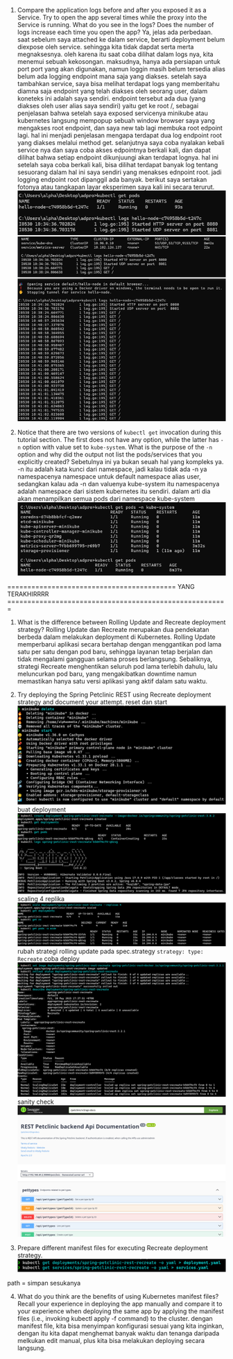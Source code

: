 1. Compare the application logs before and after you exposed it as a Service. Try to open the app several times while the proxy into the Service is running. What do you see in the logs? Does the number of logs increase each time you open the app?
Ya, jelas ada perbedaan. saat sebelum saya attached ke dalam service, berarti deployment belum diexpose oleh service. sehingga kita tidak dapdat serta merta megnaksesnya. oleh karena itu saat coba dilihat dalam logs nya, kita menemui sebuah kekosongan. maksudnya, hanya ada persiapan untuk port port yang akan digunakan, namun loggin masih belum tersedia alias belum ada logging endpoint mana saja yang diakses. setelah saya tambahkan service, saya bisa melihat terdapat logs yang memberitahu diamna saja endpoint yang telah diakses oleh seorang user, dalam koneteks ini adalah saya sendiri. endpoint tersebut ada dua (yang diakses oleh user alias saya sendiri) yaitu get ke root /, sebagai penjelasan bahwa setelah saya exposed servicenya minikube atau kubernetes langsung mempopup sebuah window browser saya yang mengakses root endpoint, dan saya new tab lagi membuka root edpoint lagi. hal ini menjadi penjelasan mengapa terdapat dua log endpoint root yang diakses melalui method get. selanjutnya saya coba nyalakan kebali service nya dan saya coba akses edpointnya berkali kali, dan dapat dilihat bahwa setiap endpoint dikunjuungi akan terdapat lognya. hal ini setelah saya coba berkali kali, bisa dilihat terdapat banyak log tentang sesuorang dalam hal ini saya sendiri yang menakses ednpoint root. jadi logging endpoint root dipanggil ada banyak. berikut saya sertakan fotonya atau tangkapan layar eksperimen saya kali ini secara terurut.
![blm ada service atau blm diexpose](static/1.png)
![sudah ada service dan baru diakses dua kali](static/2.png)
![sudah ada service dan diakses berkali kali](static/3.png)

2. Notice that there are two versions of `kubectl get` invocation during this tutorial section. The first does not have any option, while the latter has `-n` option with value set to `kube-system`. What is the purpose of the `-n` option and why did the output not list the pods/services that you explicitly created?
Sebetulnya ini ya bukan seuah hal yang kompleks ya. -n itu adalah kata kunci dari namespace, jadi kalau tidak ada -n ya namespacenya namespace untuk default namespace alias user, sedangkan kalau ada -n dan valuenya kube-system itu namespacenya adalah namespace dari sistem kubernetes itu sendiri. dalam arti dia akan menampilkan semua pods dari namespace kube-system
![sys](static/4.png)


========================================== YANG TERAKHIRRRR =======================================================
1. What is the difference between Rolling Update and Recreate deployment strategy?
Rolling Update dan Recreate merupakan dua pendekatan berbeda dalam melakukan deployment di Kubernetes. Rolling Update memperbarui aplikasi secara bertahap dengan menggantikan pod lama satu per satu dengan pod baru, sehingga layanan tetap berjalan dan tidak mengalami gangguan selama proses berlangsung. Sebaliknya, strategi Recreate menghentikan seluruh pod lama terlebih dahulu, lalu meluncurkan pod baru, yang mengakibatkan downtime namun memastikan hanya satu versi aplikasi yang aktif dalam satu waktu.

2. Try deploying the Spring Petclinic REST using Recreate deployment strategy and document your attempt.
reset dan start
![mulai awal](static/5.png)
buat deployment
![start](static/6.png)
scaling 4 replika
![replica](static/7.png)
rubah strategi rolling update pada spec.strategy
`
strategy:
    type: Recreate
`
coba deploy
![deploy Recreate](static/8.png)
sanity check
![sanity check](static/9.png)

3. Prepare different manifest files for executing Recreate deployment strategy.
![export manifest](static/10.png)

path = simpan sesukanya

4. What do you think are the benefits of using Kubernetes manifest files? Recall your experience in deploying the app manually and compare it to your experience when deploying the same app by applying the manifest files (i.e., invoking kubectl apply -f command) to the cluster.
dengan manifest file, kita bisa menyimpan konfigurasi sesuai yang kita inginkan, dengan itu kita dapat menghemat banyak waktu dan tenanga daripada melkukan edit manual, plus kita bisa melakukan deploying secara langsung.

